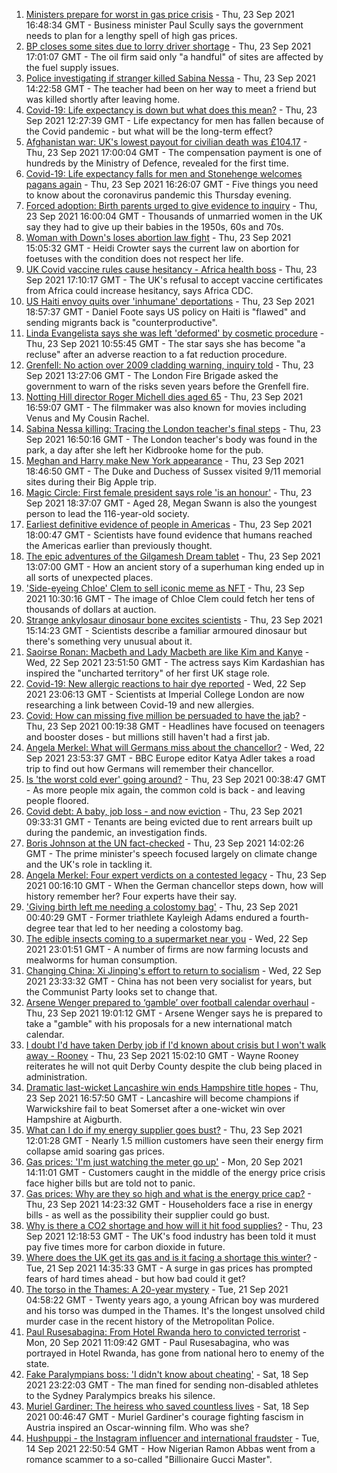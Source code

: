 1. [Ministers prepare for worst in gas price crisis](https://www.bbc.co.uk/news/business-58668594?at_medium=RSS&at_campaign=KARANGA) - Thu, 23 Sep 2021 16:48:34 GMT - Business minister Paul Scully says the government needs to plan for a lengthy spell of high gas prices.
2. [BP closes some sites due to lorry driver shortage](https://www.bbc.co.uk/news/business-58645712?at_medium=RSS&at_campaign=KARANGA) - Thu, 23 Sep 2021 17:01:07 GMT - The oil firm said only "a handful" of sites are affected by the fuel supply issues.
3. [Police investigating if stranger killed Sabina Nessa](https://www.bbc.co.uk/news/uk-england-london-58661931?at_medium=RSS&at_campaign=KARANGA) - Thu, 23 Sep 2021 14:22:58 GMT - The teacher had been on her way to meet a friend but was killed shortly after leaving home.
4. [Covid-19: Life expectancy is down but what does this mean?](https://www.bbc.co.uk/news/health-58659717?at_medium=RSS&at_campaign=KARANGA) - Thu, 23 Sep 2021 12:27:39 GMT - Life expectancy for men has fallen because of the Covid pandemic - but what will be the long-term effect?
5. [Afghanistan war: UK's lowest payout for civilian death was £104.17](https://www.bbc.co.uk/news/uk-58653492?at_medium=RSS&at_campaign=KARANGA) - Thu, 23 Sep 2021 17:00:04 GMT - The compensation payment is one of hundreds by the Ministry of Defence, revealed for the first time.
6. [Covid-19: Life expectancy falls for men and Stonehenge welcomes pagans again](https://www.bbc.co.uk/news/uk-58670805?at_medium=RSS&at_campaign=KARANGA) - Thu, 23 Sep 2021 16:26:07 GMT - Five things you need to know about the coronavirus pandemic this Thursday evening.
7. [Forced adoption: Birth parents urged to give evidence to inquiry](https://www.bbc.co.uk/news/uk-58667268?at_medium=RSS&at_campaign=KARANGA) - Thu, 23 Sep 2021 16:00:04 GMT - Thousands of unmarried women in the UK say they had to give up their babies in the 1950s, 60s and 70s.
8. [Woman with Down's loses abortion law fight](https://www.bbc.co.uk/news/uk-england-coventry-warwickshire-58662846?at_medium=RSS&at_campaign=KARANGA) - Thu, 23 Sep 2021 15:05:32 GMT - Heidi Crowter says the current law on abortion for foetuses with the condition does not respect her life.
9. [UK Covid vaccine rules cause hesitancy - Africa health boss](https://www.bbc.co.uk/news/world-africa-58663636?at_medium=RSS&at_campaign=KARANGA) - Thu, 23 Sep 2021 17:10:17 GMT - The UK's refusal to accept vaccine certificates from Africa could increase hesitancy, says Africa CDC.
10. [US Haiti envoy quits over 'inhumane' deportations](https://www.bbc.co.uk/news/world-us-canada-58667660?at_medium=RSS&at_campaign=KARANGA) - Thu, 23 Sep 2021 18:57:37 GMT - Daniel Foote says US policy on Haiti is "flawed" and sending migrants back is "counterproductive".
11. [Linda Evangelista says she was left 'deformed' by cosmetic procedure](https://www.bbc.co.uk/news/entertainment-arts-58662756?at_medium=RSS&at_campaign=KARANGA) - Thu, 23 Sep 2021 10:55:45 GMT - The star says she has become "a recluse" after an adverse reaction to a fat reduction procedure.
12. [Grenfell: No action over 2009 cladding warning, inquiry told](https://www.bbc.co.uk/news/uk-58661771?at_medium=RSS&at_campaign=KARANGA) - Thu, 23 Sep 2021 13:27:06 GMT - The London Fire Brigade asked the government to warn of the risks seven years before the Grenfell fire.
13. [Notting Hill director Roger Michell dies aged 65](https://www.bbc.co.uk/news/entertainment-arts-58670835?at_medium=RSS&at_campaign=KARANGA) - Thu, 23 Sep 2021 16:59:07 GMT - The filmmaker was also known for movies including Venus and My Cousin Rachel.
14. [Sabina Nessa killing: Tracing the London teacher's final steps](https://www.bbc.co.uk/news/uk-58671257?at_medium=RSS&at_campaign=KARANGA) - Thu, 23 Sep 2021 16:50:16 GMT - The London teacher's body was found in the park, a day after she left her Kidbrooke home for the pub.
15. [Meghan and Harry make New York appearance](https://www.bbc.co.uk/news/uk-58672204?at_medium=RSS&at_campaign=KARANGA) - Thu, 23 Sep 2021 18:46:50 GMT - The Duke and Duchess of Sussex visited 9/11 memorial sites during their Big Apple trip.
16. [Magic Circle: First female president says role 'is an honour'](https://www.bbc.co.uk/news/uk-england-london-58667304?at_medium=RSS&at_campaign=KARANGA) - Thu, 23 Sep 2021 18:37:07 GMT - Aged 28, Megan Swann is also the youngest person to lead the 116-year-old society.
17. [Earliest definitive evidence of people in Americas](https://www.bbc.co.uk/news/science-environment-58638854?at_medium=RSS&at_campaign=KARANGA) - Thu, 23 Sep 2021 18:00:47 GMT - Scientists have found evidence that humans reached the Americas earlier than previously thought.
18. [The epic adventures of the Gilgamesh Dream tablet](https://www.bbc.co.uk/news/world-middle-east-58662893?at_medium=RSS&at_campaign=KARANGA) - Thu, 23 Sep 2021 13:07:00 GMT - How an ancient story of a superhuman king ended up in all sorts of unexpected places.
19. ['Side-eyeing Chloe' Clem to sell iconic meme as NFT](https://www.bbc.co.uk/news/world-us-canada-58659667?at_medium=RSS&at_campaign=KARANGA) - Thu, 23 Sep 2021 10:30:16 GMT - The image of Chloe Clem could fetch her tens of thousands of dollars at auction.
20. [Strange ankylosaur dinosaur bone excites scientists](https://www.bbc.co.uk/news/science-environment-58668134?at_medium=RSS&at_campaign=KARANGA) - Thu, 23 Sep 2021 15:14:23 GMT - Scientists describe a familiar armoured dinosaur but there's something very unusual about it.
21. [Saoirse Ronan: Macbeth and Lady Macbeth are like Kim and Kanye](https://www.bbc.co.uk/news/entertainment-arts-58627498?at_medium=RSS&at_campaign=KARANGA) - Wed, 22 Sep 2021 23:51:50 GMT - The actress says Kim Kardashian has inspired the "uncharted territory" of her first UK stage role.
22. [Covid-19: New allergic reactions to hair dye reported](https://www.bbc.co.uk/news/health-58651244?at_medium=RSS&at_campaign=KARANGA) - Wed, 22 Sep 2021 23:06:13 GMT - Scientists at Imperial College London are now researching a link between Covid-19 and new allergies.
23. [Covid: How can missing five million be persuaded to have the jab?](https://www.bbc.co.uk/news/health-58594542?at_medium=RSS&at_campaign=KARANGA) - Thu, 23 Sep 2021 00:19:38 GMT - Headlines have focused on teenagers and booster doses - but millions still haven't had a first jab.
24. [Angela Merkel: What will Germans miss about the chancellor?](https://www.bbc.co.uk/news/world-europe-58657354?at_medium=RSS&at_campaign=KARANGA) - Wed, 22 Sep 2021 23:53:37 GMT - BBC Europe editor Katya Adler takes a road trip to find out how Germans will remember their chancellor.
25. [Is 'the worst cold ever' going around?](https://www.bbc.co.uk/news/newsbeat-58624295?at_medium=RSS&at_campaign=KARANGA) - Thu, 23 Sep 2021 00:38:47 GMT - As more people mix again, the common cold is back - and leaving people floored.
26. [Covid debt: A baby, job loss - and now eviction](https://www.bbc.co.uk/news/uk-58643437?at_medium=RSS&at_campaign=KARANGA) - Thu, 23 Sep 2021 09:33:31 GMT - Tenants are being evicted due to rent arrears built up during the pandemic, an investigation finds.
27. [Boris Johnson at the UN fact-checked](https://www.bbc.co.uk/news/58662358?at_medium=RSS&at_campaign=KARANGA) - Thu, 23 Sep 2021 14:02:26 GMT - The prime minister's speech focused largely on climate change and the UK's role in tackling it.
28. [Angela Merkel: Four expert verdicts on a contested legacy](https://www.bbc.co.uk/news/world-europe-58570507?at_medium=RSS&at_campaign=KARANGA) - Thu, 23 Sep 2021 00:16:10 GMT - When the German chancellor steps down, how will history remember her? Four experts have their say.
29. ['Giving birth left me needing a colostomy bag'](https://www.bbc.co.uk/news/uk-58153996?at_medium=RSS&at_campaign=KARANGA) - Thu, 23 Sep 2021 00:40:29 GMT - Former triathlete Kayleigh Adams endured a fourth-degree tear that led to her needing a colostomy bag.
30. [The edible insects coming to a supermarket near you](https://www.bbc.co.uk/news/business-58636969?at_medium=RSS&at_campaign=KARANGA) - Wed, 22 Sep 2021 23:01:51 GMT - A number of firms are now farming locusts and mealworms for human consumption.
31. [Changing China: Xi Jinping's effort to return to socialism](https://www.bbc.co.uk/news/business-58579831?at_medium=RSS&at_campaign=KARANGA) - Wed, 22 Sep 2021 23:33:32 GMT - China has not been very socialist for years, but the Communist Party looks set to change that.
32. [Arsene Wenger prepared to ‘gamble’ over football calendar overhaul](https://www.bbc.co.uk/sport/football/58668646?at_medium=RSS&at_campaign=KARANGA) - Thu, 23 Sep 2021 19:01:12 GMT - Arsene Wenger says he is prepared to take a "gamble" with his proposals for a new international match calendar.
33. [I doubt I'd have taken Derby job if I'd known about crisis but I won't walk away - Rooney](https://www.bbc.co.uk/sport/football/58665019?at_medium=RSS&at_campaign=KARANGA) - Thu, 23 Sep 2021 15:02:10 GMT - Wayne Rooney reiterates he will not quit Derby County despite the club being placed in administration.
34. [Dramatic last-wicket Lancashire win ends Hampshire title hopes](https://www.bbc.co.uk/sport/cricket/58664902?at_medium=RSS&at_campaign=KARANGA) - Thu, 23 Sep 2021 16:57:50 GMT - Lancashire will become champions if Warwickshire fail to beat Somerset after a one-wicket win over Hampshire at Aigburth.
35. [What can I do if my energy supplier goes bust?](https://www.bbc.co.uk/news/business-58662667?at_medium=RSS&at_campaign=KARANGA) - Thu, 23 Sep 2021 12:01:28 GMT - Nearly 1.5 million customers have seen their energy firm collapse amid soaring gas prices.
36. [Gas prices: 'I'm just watching the meter go up'](https://www.bbc.co.uk/news/business-58626018?at_medium=RSS&at_campaign=KARANGA) - Mon, 20 Sep 2021 14:11:01 GMT - Customers caught in the middle of the energy price crisis face higher bills but are told not to panic.
37. [Gas prices: Why are they so high and what is the energy price cap?](https://www.bbc.co.uk/news/business-58090533?at_medium=RSS&at_campaign=KARANGA) - Thu, 23 Sep 2021 14:23:32 GMT - Householders face a rise in energy bills - as well as the possibility their supplier could go bust.
38. [Why is there a CO2 shortage and how will it hit food supplies?](https://www.bbc.co.uk/news/explainers-58626935?at_medium=RSS&at_campaign=KARANGA) - Thu, 23 Sep 2021 12:18:53 GMT - The UK's food industry has been told it must pay five times more for carbon dioxide in future.
39. [Where does the UK get its gas and is it facing a shortage this winter?](https://www.bbc.co.uk/news/business-58637094?at_medium=RSS&at_campaign=KARANGA) - Tue, 21 Sep 2021 14:35:33 GMT - A surge in gas prices has prompted fears of hard times ahead - but how bad could it get?
40. [The torso in the Thames: A 20-year mystery](https://www.bbc.co.uk/news/uk-58415046?at_medium=RSS&at_campaign=KARANGA) - Tue, 21 Sep 2021 04:58:22 GMT - Twenty years ago, a young African boy was murdered and his torso was dumped in the Thames. It's the longest unsolved child murder case in the recent history of the Metropolitan Police.
41. [Paul Rusesabagina: From Hotel Rwanda hero to convicted terrorist](https://www.bbc.co.uk/news/world-africa-58604468?at_medium=RSS&at_campaign=KARANGA) - Mon, 20 Sep 2021 11:09:42 GMT - Paul Rusesabagina, who was portrayed in Hotel Rwanda, has gone from national hero to enemy of the state.
42. [Fake Paralympians boss: 'I didn't know about cheating'](https://www.bbc.co.uk/news/stories-58598677?at_medium=RSS&at_campaign=KARANGA) - Sat, 18 Sep 2021 23:22:03 GMT - The man fined for sending non-disabled athletes to the Sydney Paralympics breaks his silence.
43. [Muriel Gardiner: The heiress who saved countless lives](https://www.bbc.co.uk/news/uk-england-london-58399839?at_medium=RSS&at_campaign=KARANGA) - Sat, 18 Sep 2021 00:46:47 GMT - Muriel Gardiner's courage fighting fascism in Austria inspired an Oscar-winning film. Who was she?
44. [Hushpuppi - the Instagram influencer and international fraudster](https://www.bbc.co.uk/news/world-africa-58553109?at_medium=RSS&at_campaign=KARANGA) - Tue, 14 Sep 2021 22:50:54 GMT - How Nigerian Ramon Abbas went from a romance scammer to a so-called "Billionaire Gucci Master".

